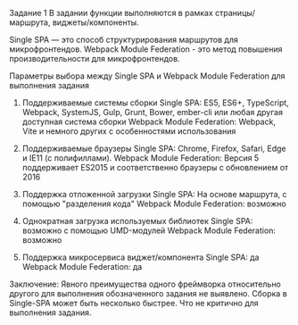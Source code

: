 Задание 1
В задании функции выполняются в рамках страницы/маршрута, виджеты/компоненты.

Single SPA — это способ структурирования маршрутов для микрофронтендов.
Webpack Module Federation - это метод повышения производительности для микрофронтендов.

Параметры выбора между Single SPA и Webpack Module Federation для выполнения задания
1. Поддерживаемые системы сборки
Single SPA:
ES5, ES6+, TypeScript, Webpack, SystemJS, Gulp, Grunt, Bower, ember-cli или любая другая доступная система сборки
Webpack Module Federation:
Webpack, Vite и немного других с особенностями использования

2. Поддерживаемые браузеры
Single SPA:
Chrome, Firefox, Safari, Edge и IE11 (с полифиллами).
Webpack Module Federation:
Версия 5 поддерживает ES2015 и соответственно браузеры с обновлением от 2016 

3. Поддержка отложенной загрузки
Single SPA:
На основе маршрута, с помощью "разделения кода" 
Webpack Module Federation:
возможно

4. Однократная загрузка используемых библиотек
Single SPA:
возможно с помощью UMD-модулей
Webpack Module Federation:
возможно

5. Поддержка микросервиса виджет/компонента
Single SPA:
да
Webpack Module Federation:
да

Заключение:
Явного преимущества одного фреймворка относительно другого для выполнения обозначенного задания не выявлено.
Сборка в Single-SPA может быть несколько быстрее. Что не критично для выполнения задания.